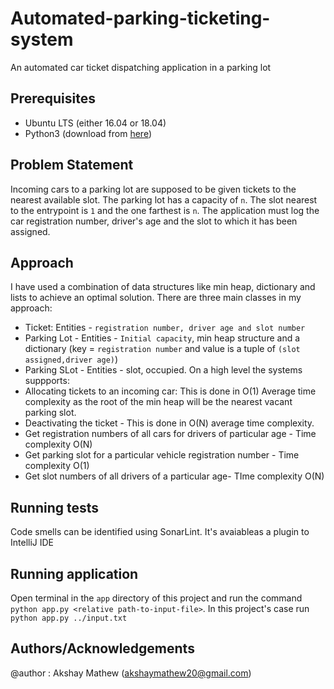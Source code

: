 # Automated-parking-ticketing-system
An automated car ticket dispatching application in a parking lot

## Prerequisites
* Ubuntu LTS (either 16.04 or 18.04)
* Python3 (download from [here](https://www.python.org/downloads/release/python-386/))

## Problem Statement
Incoming cars to a parking lot are supposed to be given tickets to the nearest available slot. The parking lot has a capacity of `n`. The slot nearest to the entrypoint is `1` and the one farthest is `n`. The application must log the car registration number, driver's age and the slot to which it has been assigned. 
## Approach
I have used a combination of data structures like min heap, dictionary and lists to achieve an optimal solution.
There are three main classes in my approach:
- Ticket: Entities - `registration number, driver age and slot number`
- Parking Lot - Entities - `Initial capacity`, min heap structure and a dictionary (key = `registration number` and value is a tuple of `(slot assigned,driver age)`)
- Parking SLot - Entities - slot, occupied.
On a high level the systems suppports:
- Allocating tickets to an incoming car: This is done in O(1) Average time complexity as the root of the min heap will be the nearest vacant parking slot.
- Deactivating the ticket - This is done in O(N) average time complexity.
- Get registration numbers of all cars for drivers of particular age - Time complexity O(N)
- Get parking slot for a particular vehicle registration number - Time complexity O(1)
- Get slot numbers of all drivers of a particular age- TIme complexity O(N)
## Running tests
Code smells can be identified using SonarLint. It's avaiableas a plugin to IntelliJ IDE
## Running application
Open terminal in the `app` directory of this project and run the command `python app.py <relative path-to-input-file>`. In this project's case run `python app.py ../input.txt`
## Authors/Acknowledgements
@author : Akshay Mathew (akshaymathew20@gmail.com)

